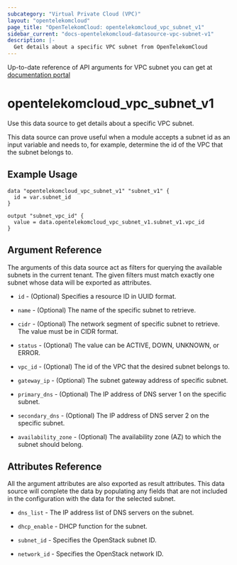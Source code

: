 ```yaml
---
subcategory: "Virtual Private Cloud (VPC)"
layout: "opentelekomcloud"
page_title: "OpenTelekomCloud: opentelekomcloud_vpc_subnet_v1"
sidebar_current: "docs-opentelekomcloud-datasource-vpc-subnet-v1"
description: |-
  Get details about a specific VPC subnet from OpenTelekomCloud
---
```


Up-to-date reference of API arguments for VPC subnet you can get at
[documentation portal](https://docs.otc.t-systems.com/virtual-private-cloud/api-ref/apis/subnet/querying_subnets.html#vpc-subnet01-0003)

# opentelekomcloud_vpc_subnet_v1

Use this data source to get details about a specific VPC subnet.

This data source can prove useful when a module accepts a subnet id as
an input variable and needs to, for example, determine the id of the
VPC that the subnet belongs to.

## Example Usage

```hcl
data "opentelekomcloud_vpc_subnet_v1" "subnet_v1" {
  id = var.subnet_id
}

output "subnet_vpc_id" {
  value = data.opentelekomcloud_vpc_subnet_v1.subnet_v1.vpc_id
}
```

## Argument Reference

The arguments of this data source act as filters for querying the available
subnets in the current tenant. The given filters must match exactly one
subnet whose data will be exported as attributes.

* `id` - (Optional) Specifies a resource ID in UUID format.

* `name` - (Optional) The name of the specific subnet to retrieve.

* `cidr` - (Optional) The network segment of specific subnet to retrieve. The value must be in CIDR format.

* `status` - (Optional) The value can be ACTIVE, DOWN, UNKNOWN, or ERROR.

* `vpc_id` - (Optional) The id of the VPC that the desired subnet belongs to.

* `gateway_ip` - (Optional) The subnet gateway address of specific subnet.

* `primary_dns` - (Optional) The IP address of DNS server 1 on the specific subnet.

* `secondary_dns` - (Optional) The IP address of DNS server 2 on the specific subnet.

* `availability_zone` - (Optional) The availability zone (AZ) to which the subnet should belong.

## Attributes Reference

All the argument attributes are also exported as result attributes.
This data source will complete the data by populating
any fields that are not included in the configuration with the data for
the selected subnet.

* `dns_list` - The IP address list of DNS servers on the subnet.

* `dhcp_enable` - DHCP function for the subnet.

* `subnet_id` - Specifies the OpenStack subnet ID.

* `network_id` - Specifies the OpenStack network ID.
